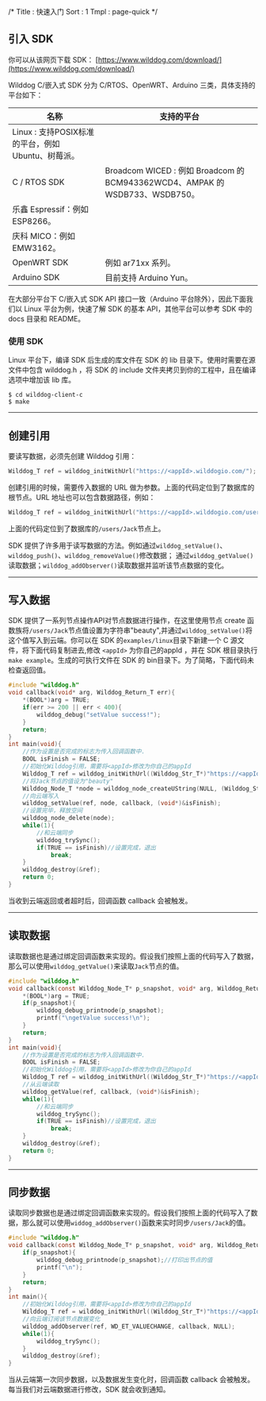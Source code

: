 /*
Title : 快速入门
Sort : 1
Tmpl : page-quick
*/

## 引入 SDK

你可以从该网页下载 SDK： [https://www.wilddog.com/download/](https://www.wilddog.com/download/)

Wilddog C/嵌入式 SDK 分为 C/RTOS、OpenWRT、Arduino 三类，具体支持的平台如下：

名称 | 支持的平台
---- | ----
 | Linux : 支持POSIX标准的平台，例如 Ubuntu、树莓派。
C / RTOS SDK | Broadcom WICED : 例如 Broadcom 的 BCM943362WCD4、AMPAK 的 WSDB733、WSDB750。
 | 乐鑫 Espressif：例如 ESP8266。
 | 庆科 MICO：例如 EMW3162。
OpenWRT SDK | 例如 ar71xx 系列。
Arduino SDK | 目前支持 Arduino Yun。

在大部分平台下 C/嵌入式 SDK API 接口一致（Arduino 平台除外），因此下面我们以 Linux 平台为例，快速了解 SDK 的基本 API，其他平台可以参考 SDK 中的 docs 目录和 README。

### 使用 SDK

Linux 平台下，编译 SDK 后生成的库文件在 SDK 的 lib 目录下。使用时需要在源文件中包含 wilddog.h ，将 SDK 的 include 文件夹拷贝到你的工程中，且在编译选项中增加该 lib 库。

	$ cd wilddog-client-c
	$ make 

<hr>

## 创建引用

要读写数据，必须先创建 Wilddog 引用：
```c
Wilddog_T ref = wilddog_initWithUrl("https://<appId>.wilddogio.com/");
```
创建引用的时候，需要传入数据的 URL 做为参数。上面的代码定位到了数据库的根节点。URL 地址也可以包含数据路径，例如：
```c
Wilddog_T ref = wilddog_initWithUrl("https://<appId>.wilddogio.com/users/Jack");
```
上面的代码定位到了数据库的`/users/Jack`节点上。

SDK 提供了许多用于读写数据的方法。例如通过`wilddog_setValue()`、`wilddog_push()`、`wilddog_removeValue()`修改数据； 通过`wilddog_getValue()`读取数据；`wilddog_addObserver()`读取数据并监听该节点数据的变化。

<hr>

## 写入数据

SDK 提供了一系列节点操作API对节点数据进行操作，在这里使用节点 create 函数族将`/users/Jack`节点值设置为字符串"beauty",并通过`wilddog_setValue()`将这个值写入到云端。你可以在 SDK 的`examples/linux`目录下新建一个 C 源文件，将下面代码复制进去,修改 `<appId>` 为你自己的appId ，并在 SDK 根目录执行`make example`。生成的可执行文件在 SDK 的 bin目录下。为了简略，下面代码未检查返回值。
```c
#include "wilddog.h"
void callback(void* arg, Wilddog_Return_T err){
	*(BOOL*)arg = TRUE;
    if(err >= 200 || err < 400){
        wilddog_debug("setValue success!");
    }
    return;
}
int main(void){
	//作为设置是否完成的标志为传入回调函数中.
	BOOL isFinish = FALSE;
	//初始化Wilddog引用，需要将<appId>修改为你自己的appId
	Wilddog_T ref = wilddog_initWithUrl((Wilddog_Str_T*)"https://<appId>.wilddogio.com/users/Jack");
	//将Jack节点的值设为"beauty"
	Wilddog_Node_T *node = wilddog_node_createUString(NULL, (Wilddog_Str_T*)"beauty");
	//向云端写入
	wilddog_setValue(ref, node, callback, (void*)&isFinish);
	//设置完毕，释放空间
	wilddog_node_delete(node);
	while(1){
		//和云端同步
		wilddog_trySync();
		if(TRUE == isFinish)//设置完成，退出
			break;
	}
	wilddog_destroy(&ref);
	return 0;
}
```
当收到云端返回或者超时后，回调函数 callback 会被触发。

<hr>

## 读取数据

读取数据也是通过绑定回调函数来实现的。假设我们按照上面的代码写入了数据，那么可以使用`wilddog_getValue()`来读取`Jack`节点的值。
```c
#include "wilddog.h"
void callback(const Wilddog_Node_T* p_snapshot, void* arg, Wilddog_Return_T err){
    *(BOOL*)arg = TRUE;
    if(p_snapshot){
        wilddog_debug_printnode(p_snapshot);
		printf("\ngetValue success!\n");
	}
    return;
}
int main(void){
	//作为设置是否完成的标志为传入回调函数中.
	BOOL isFinish = FALSE;
	//初始化Wilddog引用，需要将<appId>修改为你自己的appId
	Wilddog_T ref = wilddog_initWithUrl((Wilddog_Str_T*)"https://<appId>.wilddogio.com/users/Jack");
	//从云端读取
	wilddog_getValue(ref, callback, (void*)&isFinish);
	while(1){
		//和云端同步
		wilddog_trySync();
		if(TRUE == isFinish)//设置完成，退出
			break;
	}
	wilddog_destroy(&ref);
	return 0;
}
```
<hr>

## 同步数据

读取同步数据也是通过绑定回调函数来实现的。假设我们按照上面的代码写入了数据，那么就可以使用`widdog_addObserver()`函数来实时同步`/users/Jack`的值。
```c
#include "wilddog.h"
void callback(const Wilddog_Node_T* p_snapshot, void* arg, Wilddog_Return_T err){
    if(p_snapshot){
    	wilddog_debug_printnode(p_snapshot);//打印出节点的值
    	printf("\n");
    }
    return;
}
int main(){
	//初始化Wilddog引用，需要将<appId>修改为你自己的appId
	Wilddog_T ref = wilddog_initWithUrl((Wilddog_Str_T*)"https://<appId>.wilddogio.com/users/Jack");
	//向云端订阅该节点数据变化
	wilddog_addObserver(ref, WD_ET_VALUECHANGE, callback, NULL);
	while(1){
		wilddog_trySync();
	}
	wilddog_destroy(&ref);
}
```
当从云端第一次同步数据，以及数据发生变化时，回调函数 callback 会被触发。每当我们对云端数据进行修改，SDK 就会收到通知。

